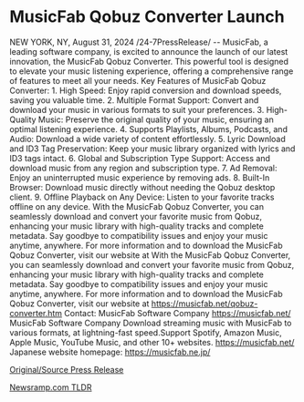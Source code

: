 # MusicFab Qobuz Converter Launch

NEW YORK, NY, August 31, 2024 /24-7PressRelease/ -- MusicFab, a leading software company, is excited to announce the launch of our latest innovation, the MusicFab Qobuz Converter. This powerful tool is designed to elevate your music listening experience, offering a comprehensive range of features to meet all your needs.  Key Features of MusicFab Qobuz Converter:  1. High Speed: Enjoy rapid conversion and download speeds, saving you valuable time. 2. Multiple Format Support: Convert and download your music in various formats to suit your preferences. 3. High-Quality Music: Preserve the original quality of your music, ensuring an optimal listening experience. 4. Supports Playlists, Albums, Podcasts, and Audio: Download a wide variety of content effortlessly. 5. Lyric Download and ID3 Tag Preservation: Keep your music library organized with lyrics and ID3 tags intact. 6. Global and Subscription Type Support: Access and download music from any region and subscription type. 7. Ad Removal: Enjoy an uninterrupted music experience by removing ads. 8. Built-In Browser: Download music directly without needing the Qobuz desktop client. 9. Offline Playback on Any Device: Listen to your favorite tracks offline on any device.  With the MusicFab Qobuz Converter, you can seamlessly download and convert your favorite music from Qobuz, enhancing your music library with high-quality tracks and complete metadata. Say goodbye to compatibility issues and enjoy your music anytime, anywhere.  For more information and to download the MusicFab Qobuz Converter, visit our website at With the MusicFab Qobuz Converter, you can seamlessly download and convert your favorite music from Qobuz, enhancing your music library with high-quality tracks and complete metadata. Say goodbye to compatibility issues and enjoy your music anytime, anywhere.  For more information and to download the MusicFab Qobuz Converter, visit our website at https://musicfab.net/qobuz-converter.htm  Contact: MusicFab Software Company https://musicfab.net/  MusicFab Software Company  Download streaming music with MusicFab to various formats, at lightning-fast speed.Support Spotify, Amazon Music, Apple Music, YouTube Music, and other 10+ websites.  https://musicfab.net/  Japanese website homepage: https://musicfab.ne.jp/ 

[Original/Source Press Release](https://www.24-7pressrelease.com/press-release/513938/musicfab-qobuz-converter-launch) 

[Newsramp.com TLDR](https://newsramp.com/None) 